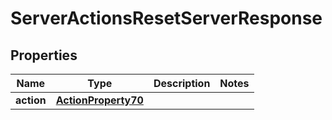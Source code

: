 

# ServerActionsResetServerResponse


## Properties

| Name | Type | Description | Notes |
|------------ | ------------- | ------------- | -------------|
|**action** | [**ActionProperty70**](ActionProperty70.md) |  |  |



